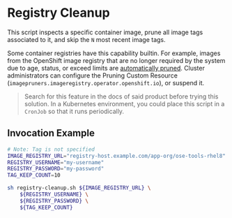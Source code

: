 # Registry Cleanup

This script inspects a specific container image, prune all image tags associated to it, and skip the `N` most recent image tags.

Some container registries have this capability builtin. For example, images from the OpenShift image registry that are no longer required by the system due to age, status, or exceed limits are [automatically pruned](https://docs.openshift.com/container-platform/4.11/applications/pruning-objects.html#pruning-images_pruning-objects). Cluster administrators can configure the Pruning Custom Resource (`imagepruners.imageregistry.operator.openshift.io`), or suspend it. 

> Search for this feature in the docs of said product before trying this solution. In a Kubernetes environment, you could place this script in a `CronJob` so that it runs periodically.

## Invocation Example

```bash
# Note: Tag is not specified
IMAGE_REGISTRY_URL="registry-host.example.com/app-org/ose-tools-rhel8"
REGISTRY_USERNAME="my-username"
REGISTRY_PASSWORD="my-password"
TAG_KEEP_COUNT=10

sh registry-cleanup.sh ${IMAGE_REGISTRY_URL} \
    ${REGISTRY_USERNAME} \
    ${REGISTRY_PASSWORD} \
    ${TAG_KEEP_COUNT}
```